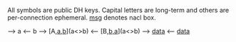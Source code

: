 All symbols are public DH keys. Capital letters are long-term and others are
per-connection ephemeral. [msg](PK1<>PK2) denotes nacl box.

--> a
<-- b
--> [A,[a,b](A<>b)](a<>b)
<-- [B,[b,a](B<>a)](a<>b)
--> [data](a<>b)
<-- [data](a<>b)
